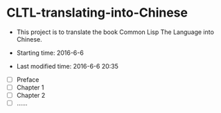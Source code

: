 # CLTL-translating-into-Chinese
- This project is to translate the book Common Lisp The Language into Chinese.

- Starting time: 2016-6-6
- Last modified time: 2016-6-6 20:35
- [ ] Preface
- [ ] Chapter 1
- [ ] Chapter 2
- [ ] ......

